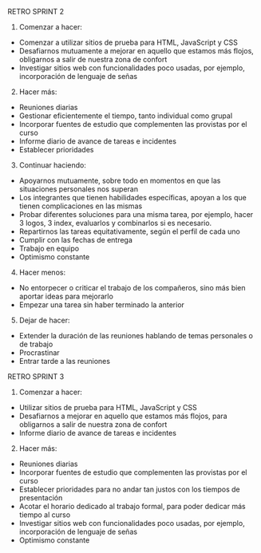 RETRO SPRINT 2
1.	Comenzar a hacer: 
-	Comenzar a utilizar sitios de prueba para HTML, JavaScript y CSS
-	Desafiarnos mutuamente a mejorar en aquello que estamos más flojos, obligarnos a salir de nuestra zona de confort
-	Investigar sitios web con funcionalidades poco usadas, por ejemplo, incorporación de lenguaje de señas

2.	Hacer más:  
-	Reuniones diarias
-	Gestionar eficientemente el tiempo, tanto individual como grupal
-	Incorporar fuentes de estudio que complementen las provistas por el curso
-	Informe diario de avance de tareas e incidentes
-	Establecer prioridades

3.	Continuar haciendo: 
-	Apoyarnos mutuamente, sobre todo en momentos en que las situaciones personales nos superan
-	Los integrantes que tienen habilidades específicas, apoyan a los que tienen complicaciones en las mismas
-	Probar diferentes soluciones para una misma tarea, por ejemplo, hacer 3 logos, 3 index, evaluarlos y combinarlos si es necesario. 
-	Repartirnos las tareas equitativamente, según el perfil de cada uno
-	Cumplir con las fechas de entrega
-	Trabajo en equipo
-	Optimismo constante

4.	Hacer menos: 
-	No entorpecer o criticar el trabajo de los compañeros, sino más bien aportar ideas para mejorarlo
-	Empezar una tarea sin haber terminado la anterior

5.	Dejar de hacer: 
-	Extender la duración de las reuniones hablando de temas personales o de trabajo
-	Procrastinar
-	Entrar tarde a las reuniones

RETRO SPRINT 3

1.	Comenzar a hacer: 
-	Utilizar sitios de prueba para HTML, JavaScript y CSS
-	Desafiarnos a mejorar en aquello que estamos más flojos, para obligarnos a salir de nuestra zona de confort
-	Informe diario de avance de tareas e incidentes

2.	Hacer más:  
-	Reuniones diarias
-	Incorporar fuentes de estudio que complementen las provistas por el curso
-	Establecer prioridades para no andar tan justos con los tiempos de presentación
-	Acotar el horario dedicado al trabajo formal, para poder dedicar más tiempo al curso
-	Investigar sitios web con funcionalidades poco usadas, por ejemplo, incorporación de lenguaje de señas
- Optimismo constante
